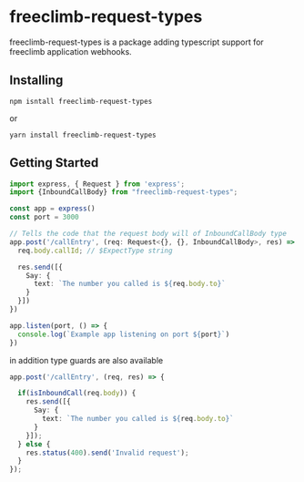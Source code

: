 # freeclimb-request-types

freeclimb-request-types is a package adding typescript support for freeclimb application webhooks.

## Installing
```
npm isntall freeclimb-request-types
```
or
```
yarn install freeclimb-request-types
```

## Getting Started
```ts
import express, { Request } from 'express';
import {InboundCallBody} from "freeclimb-request-types";

const app = express()
const port = 3000

// Tells the code that the request body will of InboundCallBody type
app.post('/callEntry', (req: Request<{}, {}, InboundCallBody>, res) => {
  req.body.callId; // $ExpectType string

  res.send([{
    Say: {
      text: `The number you called is ${req.body.to}`
    }
  }])
})

app.listen(port, () => {
  console.log(`Example app listening on port ${port}`)
})
```
in addition type guards are also available
```ts
app.post('/callEntry', (req, res) => {

  if(isInboundCall(req.body)) {
    res.send([{
      Say: {
        text: `The number you called is ${req.body.to}`
      }
    }]);
  } else {
    res.status(400).send('Invalid request');
  }
});
```
